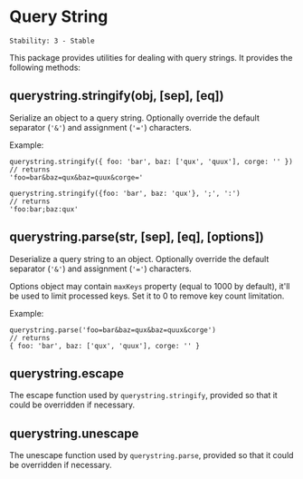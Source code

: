# Query String

    Stability: 3 - Stable

<!--name=querystring-->

This package provides utilities for dealing with query strings.
It provides the following methods:

## querystring.stringify(obj, [sep], [eq])

Serialize an object to a query string.
Optionally override the default separator (`'&'`) and assignment (`'='`)
characters.

Example:

    querystring.stringify({ foo: 'bar', baz: ['qux', 'quux'], corge: '' })
    // returns
    'foo=bar&baz=qux&baz=quux&corge='

    querystring.stringify({foo: 'bar', baz: 'qux'}, ';', ':')
    // returns
    'foo:bar;baz:qux'

## querystring.parse(str, [sep], [eq], [options])

Deserialize a query string to an object.
Optionally override the default separator (`'&'`) and assignment (`'='`)
characters.

Options object may contain `maxKeys` property (equal to 1000 by default), it'll
be used to limit processed keys. Set it to 0 to remove key count limitation.

Example:

    querystring.parse('foo=bar&baz=qux&baz=quux&corge')
    // returns
    { foo: 'bar', baz: ['qux', 'quux'], corge: '' }

## querystring.escape

The escape function used by `querystring.stringify`,
provided so that it could be overridden if necessary.

## querystring.unescape

The unescape function used by `querystring.parse`,
provided so that it could be overridden if necessary.
